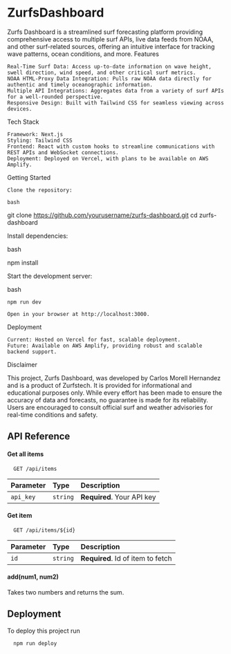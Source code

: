
# ZurfsDashboard

Zurfs Dashboard is a streamlined surf forecasting platform providing comprehensive access to multiple surf APIs, live data feeds from NOAA, and other surf-related sources, offering an intuitive interface for tracking wave patterns, ocean conditions, and more.
Features

    Real-Time Surf Data: Access up-to-date information on wave height, swell direction, wind speed, and other critical surf metrics.
    NOAA HTML-Proxy Data Integration: Pulls raw NOAA data directly for authentic and timely oceanographic information.
    Multiple API Integrations: Aggregates data from a variety of surf APIs for a well-rounded perspective.
    Responsive Design: Built with Tailwind CSS for seamless viewing across devices.

Tech Stack

    Framework: Next.js
    Styling: Tailwind CSS
    Frontend: React with custom hooks to streamline communications with REST APIs and WebSocket connections.
    Deployment: Deployed on Vercel, with plans to be available on AWS Amplify.

Getting Started

    Clone the repository:

    bash

git clone https://github.com/yourusername/zurfs-dashboard.git
cd zurfs-dashboard

Install dependencies:

bash

npm install

Start the development server:

bash

    npm run dev

    Open in your browser at http://localhost:3000.

Deployment

    Current: Hosted on Vercel for fast, scalable deployment.
    Future: Available on AWS Amplify, providing robust and scalable backend support.

Disclaimer

This project, Zurfs Dashboard, was developed by Carlos Morell Hernandez and is a product of Zurfstech. It is provided for informational and educational purposes only. While every effort has been made to ensure the accuracy of data and forecasts, no guarantee is made for its reliability. Users are encouraged to consult official surf and weather advisories for real-time conditions and safety.
## API Reference

#### Get all items

```http
  GET /api/items
```

| Parameter | Type     | Description                |
| :-------- | :------- | :------------------------- |
| `api_key` | `string` | **Required**. Your API key |

#### Get item

```http
  GET /api/items/${id}
```

| Parameter | Type     | Description                       |
| :-------- | :------- | :-------------------------------- |
| `id`      | `string` | **Required**. Id of item to fetch |

#### add(num1, num2)

Takes two numbers and returns the sum.


## Deployment

To deploy this project run

```bash
  npm run deploy
```

